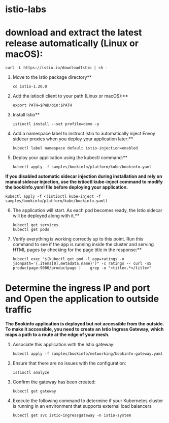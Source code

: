 # istio-labs
# download and extract the latest release automatically (Linux or macOS):
```
curl -L https://istio.io/downloadIstio | sh -
```
1. Move to the Istio package directory**
   ```
   cd istio-1.20.0
   ```
2. Add the istioctl client to your path (Linux or macOS):**
   ```
   export PATH=$PWD/bin:$PATH
   ```
3. Install Istio**
   ```
   istioctl install --set profile=demo -y
   ```
4. Add a namespace label to instruct Istio to automatically inject Envoy sidecar proxies when you deploy your application later:**
   ```
   kubectl label namespace default istio-injection=enabled
   ```
5. Deploy your application using the kubectl command:**
   ```
   kubectl apply -f samples/bookinfo/platform/kube/bookinfo.yaml
   ```
**If you disabled automatic sidecar injection during installation and rely on manual sidecar injection, use the istioctl kube-inject command to modify the bookinfo.yaml file before deploying your application.**
   ```
   kubectl apply -f <(istioctl kube-inject -f samples/bookinfo/platform/kube/bookinfo.yaml)
   ```

6. The application will start. As each pod becomes ready, the Istio sidecar will be deployed along with it.**
   ```
   kubectl get services
   kubectl get pods
   ```
7. Verify everything is working correctly up to this point. Run this command to see if the app is running inside the cluster and serving HTML        pages by checking for the page title in the response:**
   ```
   kubectl exec "$(kubectl get pod -l app=ratings -o jsonpath='{.items[0].metadata.name}')" -c ratings -- curl -sS productpage:9080/productpage |    grep -o "<title>.*</title>"
   ```

# Determine the ingress IP and port and Open the application to outside traffic

**The Bookinfo application is deployed but not accessible from the outside. To make it accessible, you need to create an Istio Ingress Gateway, which maps a path to a route at the edge of your mesh.**

1. Associate this application with the Istio gateway:
   ```
   kubectl apply -f samples/bookinfo/networking/bookinfo-gateway.yaml
   ```
2. Ensure that there are no issues with the configuration:
   ```
   istioctl analyze
   ```
3. Confirm the gateway has been created:
   ```
   kubectl get gateway
   ```
4. Execute the following command to determine if your Kubernetes cluster is running in an environment that supports external load balancers
   ```
   kubectl get svc istio-ingressgateway -n istio-system
   ```
